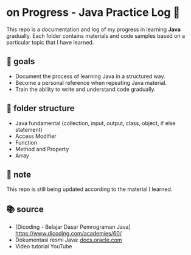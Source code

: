 # on Progress - Java Practice Log 🚀
This repo is a documentation and log of my progress in learning **Java** gradually. Each folder contains materials and code samples based on a particular topic that I have learned.

## 🎯 goals
- Document the process of learning Java in a structured way.
- Become a personal reference when repeating Java material.
- Train the ability to write and understand code gradually.

## 📁 folder structure
- Java fundamental (collection, input, output, class, object, if else statement)
- Access Modifier
- Function
- Method and Property
- Array

## 📌 note
This repo is still being updated according to the material I learned.

## 📚 source 
- [Dicoding - Belajar Dasar Pemrograman Java] https://www.dicoding.com/academies/60/
- Dokumentasi resmi Java: [docs.oracle.com](https://docs.oracle.com/javase/tutorial/)
- Video tutorial YouTube
